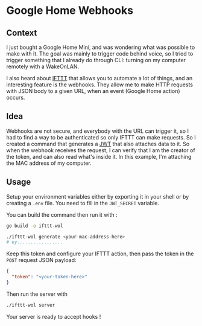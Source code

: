 # Google Home Webhooks

## Context

I just bought a Google Home Mini, and was wondering what was possible to make with it.
The goal was mainly to trigger code behind voice, so I tried to trigger something that I already
do through CLI: turning on my computer remotely with a WakeOnLAN.

I also heard about [IFTTT](https://ifttt.com) that allows you to automate a lot of things,
and an interesting feature is the webhooks. They allow me to make HTTP requests with JSON body
to a given URL, when an event (Google Home action) occurs.

## Idea

Webhooks are not secure, and everybody with the URL can trigger it, so I had to find a way
to be authenticated so only IFTTT can make requests. So I created a command that generates
a [JWT](https://en.wikipedia.org/wiki/JSON_Web_Token) that also attaches data to it. So when
the webhook receives the request, I can verify that I am the creator of the token, and can also 
read what's inside it. In this example, I'm attaching the MAC address of my computer.

## Usage

Setup your environment variables either by exporting it in your shell or by creating a `.env` file.
You need to fill in the `JWT_SECRET` variable.

You can build the command then run it with :
```sh
go build -o ifttt-wol

./ifttt-wol generate <your-mac-address-here>
# ey.................
```

Keep this token and configure your IFTTT action, then pass the token in the `POST` request JSON
payload:
```json
{
  "token": "<your-token-here>"
}
```

Then run the server with
```sh
./ifttt-wol server
```

Your server is ready to accept hooks !